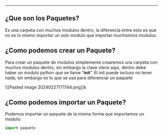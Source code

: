 
---
## **¿Que son los Paquetes?**

Es una carpeta con muchos modulos dentro, la diferencia entre esto es que no es lo mismo importar un solo modulo que importar muchisimos modulos.

## **¿Como podemos crear un Paquete?**

Para crear un paquete de modulos simplemente crearemos una carpeta con muchos modulos dentro, sin embargo la clave viene aqui, dentro debe haber un modulo python que se llame “**init**”. El init puede incluso no tener nada, sin embargo es lo que se usa para diferenciar un paquete


![[Pasted image 20240227171744.png]]k
## **¿Como podemos importar un Paquete?**

Podemos importar un paquete de la misma forma que importamos un modulo:

```python
import paquete
```